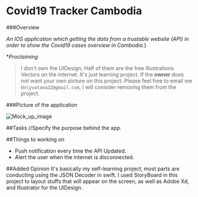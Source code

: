 # Covid19 Tracker Cambodia

###Overview 

*An IOS application which getting the data from a trustable website (API) in order to show the Covid19 cases overview in Cambodia.*}

**Proclaiming*
> I don't own the UIDesign, Half of them are the free Illustrations Vectors on the internet. 
> It's just learning project. 
> If the **owner** does not want your own picture on this project. 
> Please feel free to email me `Onlyvatana22@gmail.com`, I will consider removing them from the project. 

###Picture of the application

![Mock_up_image](https://github.com/VatanaChhorn/Covid19-Tracker-Cambodia/blob/master/MockUP.jpg)


##Tasks 
//Specify the purpose behind the app. 

##Things to working on 
- Push notification every time the API Updated. 
- Alert the user when the internet is disconnected. 

##Added Opinion
It's basically my self-learning project, most parts are conducting using the JSON Decoder in swift. I used StoryBoard in this project to layout stuffs that 
will appear on the screen, as well as Adobe Xd, and Illustrator for the UIDesign. 

